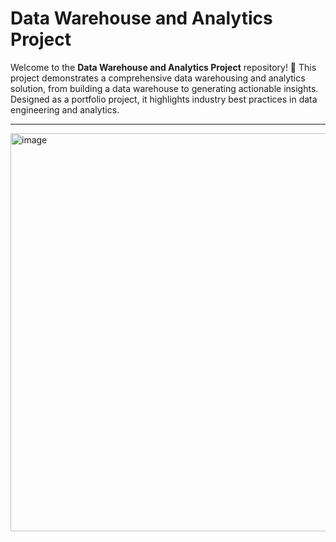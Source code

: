 # Data Warehouse and Analytics Project

Welcome to the **Data Warehouse and Analytics Project** repository! 🚀
This project demonstrates a comprehensive data warehousing and analytics solution, from building a data warehouse to generating actionable insights. Designed as a portfolio project, it highlights industry best practices in data engineering and analytics.

---

<img width="1138" height="637" alt="image" src="https://github.com/user-attachments/assets/ba876c40-d3d5-4e38-ac35-53aac203266c" />
